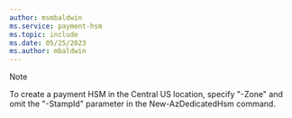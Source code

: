 ```yaml
---
author: msmbaldwin
ms.service: payment-hsm
ms.topic: include
ms.date: 05/25/2023
ms.author: mbaldwin
---
```


> [!NOTE]
> To create a payment HSM in the Central US location, specify "-Zone" and omit the "-StampId" parameter in the New-AzDedicatedHsm command.
